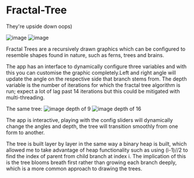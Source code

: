 # Fractal-Tree


They're upside down oops)

![image](https://github.com/PeterMathie/Fractal-Tree/assets/47106793/4cce8b3e-3354-4048-9ab0-b586040cda57)  ![image](https://github.com/PeterMathie/Fractal-Tree/assets/47106793/a8a49280-15e7-4a45-bce5-cd300c3f22c8)



Fractal Trees are a recursively drawn graphics which can be configured to resemble shapes found in nature, such as ferns, trees and brains.

The app has an interface to dynamically configure three variables and with this you can customise the graphic completely.Left and right angle will update the angle on the respective side that branch stems from. The depth variable is the number of iterations for which the fractal tree algorithm is run; expect a lot of lag past 14 iterations but this could be mitigated with multi-threading.

The same tree:
![image](https://github.com/PeterMathie/Fractal-Tree/assets/47106793/bda2fb08-7f6f-47e9-a764-910f617a2e03) depth of 9
![image](https://github.com/PeterMathie/Fractal-Tree/assets/47106793/b6af1658-c2cb-49fc-9bbe-3a35e723e042) depth of 16
 
The app is interactive, playing with the config sliders will dynamically change the angles and depth, the tree will transition smoothly from one form to another.

The tree is built layer by layer in the same way a binary heap is built, which allowed me to take advantage of heap functionality such as using (i-1)//2 to find the index of parent from child branch at index i. The implication of this is the tree blooms breath first rather than growing each branch deeply, which is a more common approach to drawing the trees. 
